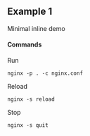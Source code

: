 ## Example 1

Minimal inline demo


#### Commands

Run
```
nginx -p . -c nginx.conf
```

Reload
```
nginx -s reload
```

Stop
```
nginx -s quit
```

